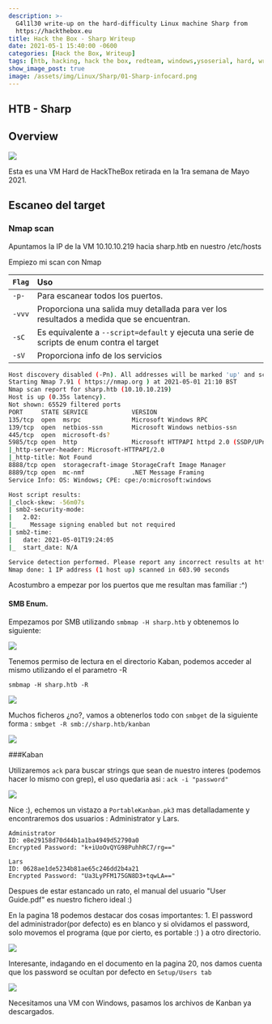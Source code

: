 ```yaml
---
description: >-
  G4l1l30 write-up on the hard-difficulty Linux machine Sharp from
  https://hackthebox.eu
title: Hack the Box - Sharp Writeup
date: 2021-05-1 15:40:00 -0600
categories: [Hack the Box, Writeup]
tags: [htb, hacking, hack the box, redteam, windows,ysoserial, hard, writeup, kaban, dnsspy, remoting_service, smb, wcf]     # TAG names should always be lowercase
show_image_post: true
image: /assets/img/Linux/Sharp/01-Sharp-infocard.png
---
```


## HTB - Sharp

## Overview

![](/assets/img/Linux/Sharp/01-Sharp-infocard.png)

Esta es una VM Hard de HackTheBox retirada en la 1ra semana de Mayo 2021.

## Escaneo del target

### Nmap scan

Apuntamos la IP de la VM 10.10.10.219 hacia sharp.htb en nuestro /etc/hosts

Empiezo mi scan con Nmap  

| `Flag` | Uso |
| :--- | :--- |
| `-p-` | Para escanear todos los puertos.  |
| `-vvv` | Proporciona una salida muy detallada para ver los resultados a medida que se encuentran. |
| `-sC` | Es equivalente a `--script=default` y ejecuta una serie de scripts de enum contra el target |
| `-sV` | Proporciona info de los servicios |
 
 

```bash
Host discovery disabled (-Pn). All addresses will be marked 'up' and scan times will be slower.
Starting Nmap 7.91 ( https://nmap.org ) at 2021-05-01 21:10 BST
Nmap scan report for sharp.htb (10.10.10.219)
Host is up (0.35s latency).
Not shown: 65529 filtered ports
PORT     STATE SERVICE            VERSION
135/tcp  open  msrpc              Microsoft Windows RPC
139/tcp  open  netbios-ssn        Microsoft Windows netbios-ssn
445/tcp  open  microsoft-ds?
5985/tcp open  http               Microsoft HTTPAPI httpd 2.0 (SSDP/UPnP)
|_http-server-header: Microsoft-HTTPAPI/2.0
|_http-title: Not Found
8888/tcp open  storagecraft-image StorageCraft Image Manager
8889/tcp open  mc-nmf             .NET Message Framing
Service Info: OS: Windows; CPE: cpe:/o:microsoft:windows

Host script results:
|_clock-skew: -56m07s
| smb2-security-mode: 
|   2.02: 
|_    Message signing enabled but not required
| smb2-time: 
|   date: 2021-05-01T19:24:05
|_  start_date: N/A

Service detection performed. Please report any incorrect results at https://nmap.org/submit/ .
Nmap done: 1 IP address (1 host up) scanned in 603.90 seconds
```
Acostumbro a empezar por los puertos que me resultan mas familiar :^)

#### SMB Enum.

Empezamos por SMB utilizando `smbmap -H sharp.htb` y obtenemos lo siguiente: 

![](/assets/img/Linux/Sharp/smb_01.png)

Tenemos permiso de lectura en el directorio Kaban, podemos acceder al mismo utilizando el el parametro -R

`smbmap -H sharp.htb -R`

![](/assets/img/Linux/Sharp/smb_02.png)

Muchos ficheros ¿no?, vamos a obtenerlos todo con `smbget` de la siguiente forma : `smbget -R smb://sharp.htb/kanban`

![](/assets/img/Linux/Sharp/smb_03.png)

###Kaban

Utilizaremos `ack` para buscar strings que sean de nuestro interes (podemos hacer lo mismo con grep), el uso quedaria asi : `ack -i "password"`

![](/assets/img/Linux/Sharp/kaban_01.png)

Nice :), echemos un vistazo a `PortableKanban.pk3` mas detalladamente y encontraremos dos usuarios : Administrator y Lars.

```text
Administrator
ID: e8e29158d70d44b1a1ba4949d52790a0
Encrypted Password: "k+iUoOvQYG98PuhhRC7/rg=="

Lars
ID: 0628ae1de5234b81ae65c246dd2b4a21
Encrypted Password: "Ua3LyPFM175GN8D3+tqwLA=="
```
Despues de estar estancado un rato, el manual del usuario "User Guide.pdf" es nuestro fichero ideal :)

En la pagina 18 podemos destacar dos cosas importantes: 1. El password del administrador(por defecto) es en blanco y si olvidamos el password, solo movemos el programa (que por cierto, es portable :) ) a otro directorio.

![](/assets/img/Linux/Sharp/kaban_02.png)

Interesante, indagando en el documento en la pagina 20, nos damos cuenta que los password se ocultan por defecto en `Setup/Users tab`

![](/assets/img/Linux/Sharp/kaban_03.png)

Necesitamos una VM con Windows, pasamos los archivos de Kanban ya descargados.



